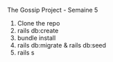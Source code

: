 The Gossip Project - Semaine 5 

1. Clone the repo
2. rails db:create 
3. bundle install
4. rails db:migrate & rails db:seed
5. rails s 

